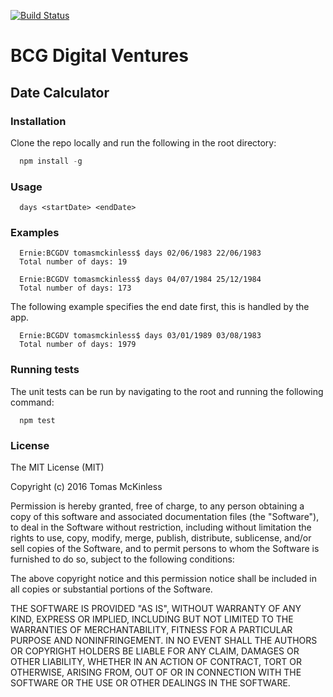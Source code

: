 [![Build Status](https://travis-ci.org/tomasmck/digitalventures.svg?branch=master)](https://travis-ci.org/tomasmck/digitalventures)

# BCG Digital Ventures
## Date Calculator

### Installation
Clone the repo locally and run the following in the root directory:
```js
  npm install -g
```

### Usage
```
  days <startDate> <endDate>
```

### Examples

```
  Ernie:BCGDV tomasmckinless$ days 02/06/1983 22/06/1983
  Total number of days: 19
```

```
  Ernie:BCGDV tomasmckinless$ days 04/07/1984 25/12/1984
  Total number of days: 173
```
The following example specifies the end date first, this is handled by the app.
```
  Ernie:BCGDV tomasmckinless$ days 03/01/1989 03/08/1983
  Total number of days: 1979
```

### Running tests

The unit tests can be run by navigating to the root and running the following command:
```
  npm test
```

### License

The MIT License (MIT)

Copyright (c) 2016 Tomas McKinless

Permission is hereby granted, free of charge, to any person obtaining a copy
of this software and associated documentation files (the "Software"), to deal
in the Software without restriction, including without limitation the rights
to use, copy, modify, merge, publish, distribute, sublicense, and/or sell
copies of the Software, and to permit persons to whom the Software is
furnished to do so, subject to the following conditions:

The above copyright notice and this permission notice shall be included in all
copies or substantial portions of the Software.

THE SOFTWARE IS PROVIDED "AS IS", WITHOUT WARRANTY OF ANY KIND, EXPRESS OR
IMPLIED, INCLUDING BUT NOT LIMITED TO THE WARRANTIES OF MERCHANTABILITY,
FITNESS FOR A PARTICULAR PURPOSE AND NONINFRINGEMENT. IN NO EVENT SHALL THE
AUTHORS OR COPYRIGHT HOLDERS BE LIABLE FOR ANY CLAIM, DAMAGES OR OTHER
LIABILITY, WHETHER IN AN ACTION OF CONTRACT, TORT OR OTHERWISE, ARISING FROM,
OUT OF OR IN CONNECTION WITH THE SOFTWARE OR THE USE OR OTHER DEALINGS IN THE
SOFTWARE.